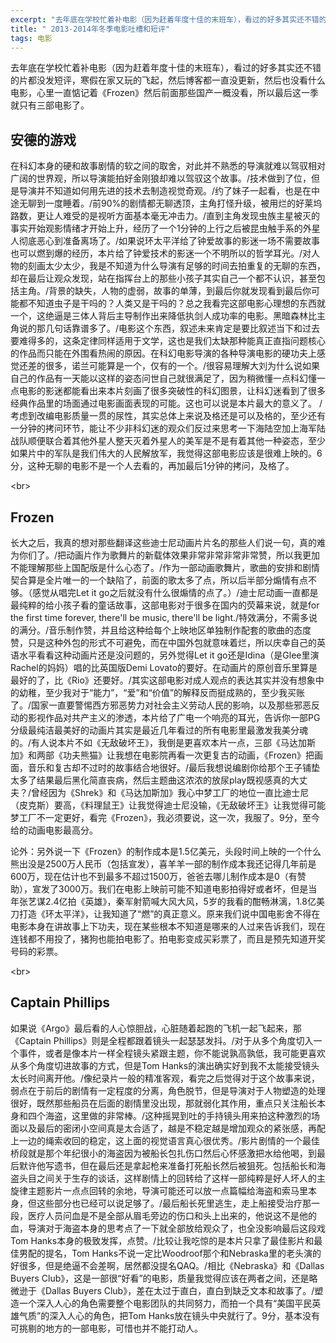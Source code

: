 ```yaml
---
excerpt: "去年底在学校忙着补电影（因为赶着年度十佳的末班车），看过的好多其实还不错的片都没发短评，寒假在家又玩的飞起，然后博客都一直没更新，然后也没看什么电影，心里一直惦记着《Frozen》然后前面那些国产一概没看，所以最后这一季就只有三部电影了。"
title: " 2013-2014年冬季电影吐槽和短评"
tags: 电影
---
```


去年底在学校忙着补电影（因为赶着年度十佳的末班车），看过的好多其实还不错的片都没发短评，寒假在家又玩的飞起，然后博客都一直没更新，然后也没看什么电影，心里一直惦记着《Frozen》然后前面那些国产一概没看，所以最后这一季就只有三部电影了。

## 安德的游戏
在科幻本身的硬和故事剧情的软之间的取舍，对此并不熟悉的导演就难以驾驭相对广阔的世界观，所以导演能拍好金刚狼却难以驾驭这个故事。/技术做到了位，但是导演并不知道如何用先进的技术去制造视觉奇观。/约了妹子一起看，也是在中途无聊到一度睡着。/前90%的剧情都无聊透顶，主角打怪升级，被用烂的好莱坞路数，更让人难受的是视听方面基本毫无冲击力。/直到主角发现虫族主星被灭的事实开始观影情绪才开始上升，经历了一个1分钟的上行之后被昆虫触手系的外星人彻底恶心到准备离场了。/如果说环太平洋给了钟爱故事的影迷一场不需要故事也可以燃到爆的经历，本片给了钟爱技术的影迷一个不明所以的哲学耳光。/对人物的刻画太少太少，我是不知道为什么导演有足够的时间去拍重复的无聊的东西，却在最后让观众发现，站在指挥台上的那些小孩子其实自己一个都不认识，甚至包括主角。/背景的缺失，人物的虚弱，故事的单薄，到最后你就发现看到最后你可能都不知道虫子是干吗的？人类又是干吗的？总之我看完这部电影心理想的东西就一个，这绝逼是三体人背后主导制作出来降低执剑人成功率的电影。黑暗森林比主角说的那几句话靠谱多了。/电影这个东西，叙述未来肯定是要比叙述当下和过去要难得多的，这条定律同样适用于文学，这也是我们太缺那种能真正直指问题核心的作品而只能在外围看热闹的原因。在科幻电影导演的各种导演电影的硬功夫上感觉还差的很多，诺兰可能算是一个，仅有的一个。/很容易理解大刘为什么说如果自己的作品有一天能以这样的姿态问世自己就很满足了，因为稍微懂一点科幻懂一点电影的影迷都能看出来本片刻画了很多突破性的科幻图景，让科幻迷看到了很多经典作品里的场面通过电影画面表现的可能。这也可以说是本片最大的意义了。 /考虑到改编电影质量一贯的尿性，其实总体上来说及格还是可以及格的，至少还有一分钟的拷问环节，能让不少非科幻迷的观众们反过来思考一下海陆空加上海军陆战队顺便联合着其他外星人整天灭着外星人的美军是不是有着其他一种姿态，至少如果片中的军队是我们伟大的人民解放军，我觉得这部电影应该是很难上映的。6分，这种无聊的电影不是一个人去看的，再加最后1分钟的拷问，及格了。

\<br\>

## Frozen
长大之后，我真的想对那些翻译这些迪士尼动画片片名的那些人们说一句，真的难为你们了。/把动画片作为歌舞片的新载体效果非常非常非常非常赞，所以我更加不能理解那些上国配版是什么心态了。/作为一部动画歌舞片，歌曲的安排和剧情契合算是全片唯一的一个缺陷了，前面的歌太多了点，所以后半部分煽情有点不够。（感觉从唱完Let it go之后就没有什么很煽情的点了。）/迪士尼动画一直都是最纯粹的给小孩子看的童话故事，这部电影对于很多在国内的荧幕来说，就是for the first time forever, there'll be music, there'll be light./特效满分，不需多说的满分。/音乐制作赞，并且给这种给每个上映地区单独制作配套的歌曲的态度赞，只是这种外包的形式不可避免，而在中国外包就意味着烂，所以庆幸自己的英语水平看看这种动画片还是没问题的，另外觉得Let it go还是Idina（是Glee里演Rachel的妈妈）唱的比英国版Demi Lovato的要好。在动画片的原创音乐里算是最好的了，比《Rio》还要好。/其实这部电影对成人观点的表达其实并没有想象中的幼稚，至少我对于“能力”，“爱”和“价值”的解释反而挺成熟的，至少我买账了。/国家一直要警惕西方邪恶势力对社会主义劳动人民的影响，以及那些邪恶反动的影视作品对共产主义的渗透，本片给了广电一个响亮的耳光，告诉你一部PG分级最纯洁最美好的动画片其实是最近几年看过的所有电影里最激发我美分魂的。/有人说本片不如《无敌破坏王》，我倒是更喜欢本片一点，三部《马达加斯加》和两部《功夫熊猫》让我想在电影院再看一次更复古的动画，《Frozen》把画面，音乐和复古却不过时的故事结合地很好。/最后我想说编剧你给那个王子铺垫太多了结果最后黑化简直丧病，然后主题曲这浓浓的放尿play既视感真的大丈夫？/曾经因为《Shrek》和《马达加斯加》我心中梦工厂的地位一直比迪士尼（皮克斯）要高，《料理鼠王》让我觉得迪士尼没输，《无敌破坏王》让我觉得可能梦工厂不一定更好，看完《Frozen》，我必须要说，这一次，我服了。9分，至今给的动画电影最高分。

论外：另外说一下《Frozen》的制作成本是1.5亿美元，头段时间上映的一个什么熊出没是2500万人民币（包括宣发），喜羊羊一部的制作成本我还记得几年前是600万，现在估计也不到最多不超过1500万，爸爸去哪儿制作成本是0（有赞助），宣发了3000万。我们在电影上映前可能不知道电影拍得好或者坏，但是当年张艺谋2.4亿拍《英雄》，秦军射箭喊大风大风，5岁的我看的酣畅淋漓，1.8亿美刀打造《环太平洋》，让我知道了“燃”的真正意义。原来我们说中国电影舍不得在电影本身在讲故事上下功夫，现在某些根本不知道是哪来的人过来告诉我们，现在连钱都不用投了，猪狗也能拍电影了。拍电影变成买彩票了，而且是预先知道开奖号码的彩票。

\<br\>

## Captain Phillips
如果说《Argo》最后看的人心惊胆战，心脏随着起跑的飞机一起飞起来，那《Captain Phillips》则是全程都跟着镜头一起瑟瑟发抖。/对于从多个角度切入一个事件，或者是像本片一样全程镜头紧跟主题，你不能说孰高孰低，我可能更喜欢从多个角度切进故事的方式，但是Tom Hanks的演出确实好到我不太能接受镜头太长时间离开他。/像纪录片一般的精准客观，看完之后觉得对于这个故事来说，弱点在于前后的剧情有一定程度的分离，角色脱节，但是导演对于人物塑造的处理很好，既然那些船员在后面的剧情里没出现，那就弱化其作用，重点只关注船长本身和四个海盗，这里做的非常棒。/这种摇晃到吐的手持镜头用来拍这种激烈的场面以及最后的密闭小空间真是太合适了，越是不稳定越是增加观众的紧张感，再配上一边的绳索收回的稳定，这上面的视觉语言真心很优秀。/影片剧情的一个最佳桥段就是那个年纪很小的海盗因为被船长包扎伤口然后心怀感激把水给他喝，到最后默许他写遗书，但在最后还是拿起枪来准备打死船长然后被狙死。包括船长和海盗头目之间关于生存的谈话，这样剧情上的回转给了这样一部纯粹是好人坏人的主旋律主题影片一点点回转的余地，导演可能还可以放一点篇幅给海盗和索马里本身，但这些部分也已经可以说足够了。/最后船长死里逃生，走上船接受治疗那一段，医疗人员问血是不是全部从眉毛旁边的伤口和头上出来的，他说这不是他的血，导演对于海盗本身的思考点了一下就全部放给观众了，也全没影响最后这段戏Tom Hanks本身的极致发挥，点赞。/比较让我吃惊的是本片只拿了最佳影片和最佳男配的提名，Tom Hanks不说一定比Woodroof那个和Nebraska里的老头演的好很多，但是绝逼不会差啊，居然都没提名QAQ。/相比《Nebraska》和《Dallas Buyers Club》，这是一部很“好看”的电影，质量我觉得应该在两者之间，还是略微逊于《Dallas Buyers Club》，差在太过于直白，直白到缺乏文本和故事了。/塑造一个深入人心的角色需要整个电影团队的共同努力，而拍一个具有“美国平民英雄气质”的深入人心的角色，把Tom Hanks放在镜头中央就行了。9分，基本没有可挑剔的地方的一部电影，可惜也并不能打动人。